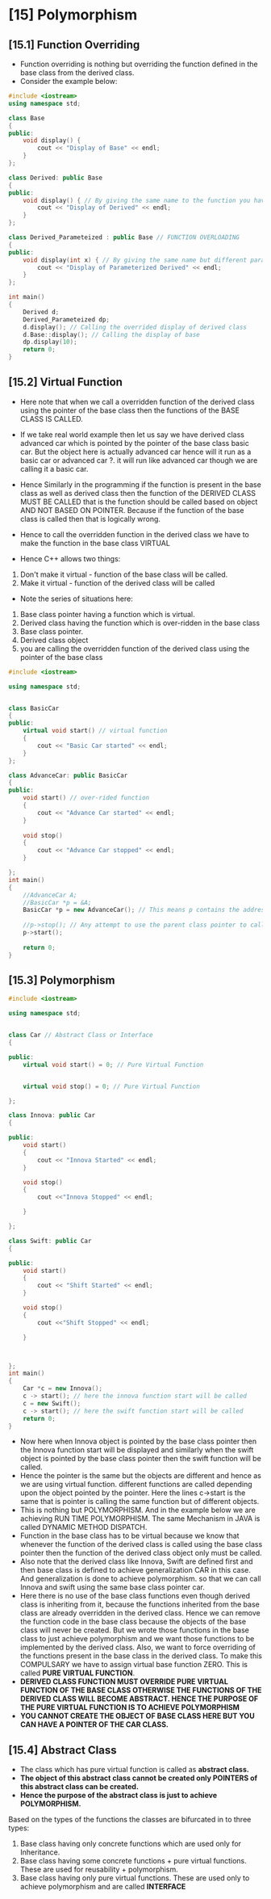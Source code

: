 # [15] Polymorphism

## [15.1] Function Overriding

* Function overriding is nothing but overriding the function defined in the base class from the derived class.
* Consider the example below:

```c++
#include <iostream>
using namespace std;

class Base
{
public:
    void display() {
        cout << "Display of Base" << endl;
    }
};

class Derived: public Base
{
public:
    void display() { // By giving the same name to the function you have overrided the function display.
        cout << "Display of Derived" << endl;
    }
};

class Derived_Parameteized : public Base // FUNCTION OVERLOADING
{
public:
    void display(int x) { // By giving the same name but different parameters, we have created a new function which is Overloading of the previous one.
        cout << "Display of Parameterized Derived" << endl;
    }
};

int main()
{
    Derived d;
    Derived_Parameteized dp;
    d.display(); // Calling the overrided display of derived class
    d.Base::display(); // Calling the display of base
    dp.display(10);
    return 0;
}
```

## [15.2] Virtual Function

- Here note that when we call a overridden function of the derived class using the pointer of the base class then the functions of the BASE CLASS IS CALLED.

- If we take real world example then let us say we have derived class advanced car which is pointed by the pointer of the base class basic car. But the object here is actually advanced car hence will it run as a basic car or advanced car ?. it will run like advanced car though we are calling it a basic car.

- Hence Similarly in the programming if the function is present in the base class as well as derived class then the function of the DERIVED CLASS MUST BE CALLED that is the function should be called based on object AND NOT BASED ON POINTER. Because if the function of the base class is called then that is logically wrong.

- Hence to call the overridden function in the derived class we have to make the function in the base class VIRTUAL

* Hence C++ allows two things:

1. Don't make it virtual - function of the base class will be called.
2. Make it virtual - function of the derived class will be called

* Note the series of situations here:

1. Base class pointer having a function which is virtual.
2. Derived class having the function which is over-ridden in the base class
3. Base class pointer.
4. Derived class object
5. you are calling the overridden function of the derived class using the pointer of the base class

```c++
#include <iostream>

using namespace std;


class BasicCar
{
public:
    virtual void start() // virtual function
    {
        cout << "Basic Car started" << endl;
    }
};

class AdvanceCar: public BasicCar
{
public:
    void start() // over-rided function
    {
        cout << "Advance Car started" << endl;
    }
    
    void stop()
    {
        cout << "Advance Car stopped" << endl;
    }

};
int main()
{
	//AdvanceCar A;
    //BasicCar *p = &A;
    BasicCar *p = new AdvanceCar(); // This means p contains the address of a variable whose data type is BasicCar
    
    //p->stop(); // Any attempt to use the parent class pointer to call the member function of the subclass that does not override the parent class will be regarded as illegal by the compiler, so such a program cannot be compiled at all.
    p->start();
    
    return 0;
}

```

## [15.3] Polymorphism

```c++
#include <iostream>

using namespace std;


class Car // Abstract Class or Interface
{

public:
    virtual void start() = 0; // Pure Virtual Function


    virtual void stop() = 0; // Pure Virtual Function

};

class Innova: public Car
{

public:
    void start()
    {
        cout << "Innova Started" << endl;
    }

    void stop()
    {
        cout <<"Innova Stopped" << endl;

    }

};

class Swift: public Car
{

public:
    void start()
    {
        cout << "Shift Started" << endl;
    }

    void stop()
    {
        cout <<"Shift Stopped" << endl;

    }



};
int main()
{
    Car *c = new Innova();
    c -> start(); // here the innova function start will be called
    c = new Swift();
    c -> start(); // here the swift function start will be called
    return 0;
}

```

- Now here when Innova object is pointed by the base class pointer then the Innova function start will be displayed and similarly when the swift object is pointed by the base class pointer then the swift function will be called.
- Hence the pointer is the same but the objects are different and hence as we are using virtual function. different functions are called depending upon the object pointed by the pointer. Here the lines c->start is the same that is pointer is calling the same function but of different objects. 
- This is nothing but POLYMORPHISM. And in the example below we are achieving RUN TIME POLYMORPHISM. The same Mechanism in JAVA is called DYNAMIC METHOD DISPATCH.
- Function in the base class has to be virtual because we know that whenever the function of the derived class is called using the base class pointer then the function of the derived class object only must be called.
- Also note that the derived class like Innova, Swift are defined first and then base class is defined to achieve generalization CAR in this case. And generalization is done to achieve polymorphism. so that we can call Innova and swift using the same base class pointer car.
- Here there is no use of the base class functions even though derived class is inheriting from it, because the functions inherited from the base class are already overridden in the derived class. Hence we can remove the function code in the base class because the objects of the base class will never be created. But we wrote those functions in the base class to just achieve polymorphism and we want those functions to be implemented by the derived class. Also, we want to force overriding of the functions present in the base class in the derived class. To make this COMPULSARY we have to assign virtual base function ZERO. This is called **PURE VIRTUAL FUNCTION**.
- **DERIVED CLASS FUNCTION MUST OVERRIDE PURE VIRTUAL FUNCTION OF THE BASE CLASS OTHERWISE THE FUNCTIONS OF THE DERIVED CLASS WILL BECOME ABSTRACT. HENCE THE PURPOSE OF THE PURE VIRTUAL FUNCTION IS TO ACHIEVE POLYMORPHISM**
- **YOU CANNOT CREATE THE OBJECT OF BASE CLASS HERE BUT YOU CAN HAVE A POINTER OF THE CAR CLASS.**

## [15.4] Abstract Class

- The class which has pure virtual function is called as **abstract class.**
- **The object of this abstract class cannot be created only POINTERS of this abstract class can be created.**
- **Hence the purpose of the abstract class is just to achieve POLYMORPHISM.**

Based on the types of the functions the classes are bifurcated in to three types:

1. Base class having only concrete functions which are used only for Inheritance.
2. Base class having some concrete functions + pure virtual functions. These are used for reusability + polymorphism.
3. Base class having only pure virtual functions. These are used only to achieve polymorphism and are called **INTERFACE**

